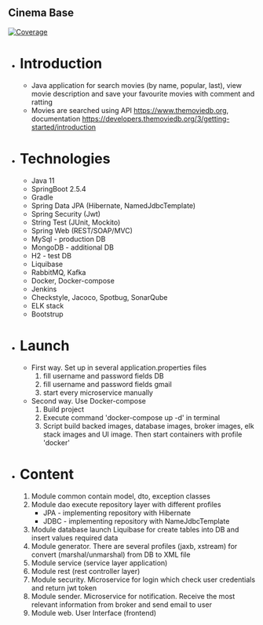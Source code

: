 ## Cinema Base

[![Coverage](https://sonarcloud.io/api/project_badges/measure?project=Sergey113222_Cinema-Base-Gradle&metric=coverage)](https://sonarcloud.io/summary/new_code?id=Sergey113222_Cinema-Base-Gradle)

- # Introduction
    - Java application for search movies (by name, popular, last), view movie description and save your favourite movies
      with comment and ratting
    - Movies are searched using API https://www.themoviedb.org,
      documentation https://developers.themoviedb.org/3/getting-started/introduction
- # Technologies
    - Java 11
    - SpringBoot 2.5.4
    - Gradle
    - Spring Data JPA (Hibernate, NamedJdbcTemplate)
    - Spring Security (Jwt)
    - String Test (JUnit, Mockito)
    - Spring Web (REST/SOAP/MVC)
    - MySql - production DB
    - MongoDB - additional DB
    - H2 - test DB
    - Liquibase
    - RabbitMQ, Kafka
    - Docker, Docker-compose
    - Jenkins
    - Checkstyle, Jacoco, Spotbug, SonarQube
    - ELK stack
    - Bootstrup
- # Launch
    - First way. Set up in several application.properties files
        1. fill username and password fields DB
        2. fill username and password fields gmail
        3. start every microservice manually
    - Second way. Use Docker-compose
        1. Build project
        2. Execute command 'docker-compose up -d' in terminal
        3. Script build backed images, database images, broker images, elk stack images and UI image. Then start
           containers with profile 'docker'

- # Content
    1. Module common contain model, dto, exception classes
    2. Module dao execute repository layer with different profiles
        - JPA - implementing repository with Hibernate
        - JDBC - implementing repository with NameJdbcTemplate
    3. Module database launch Liquibase for create tables into DB and insert values required data
    4. Module generator. There are several profiles (jaxb, xstream) for convert (marshal/unmarshal) from DB to XML file
    5. Module service (service layer application)
    6. Module rest (rest controller layer)
    7. Module security. Microservice for login which check user credentials and return jwt token
    8. Module sender. Microservice for notification. Receive the most relevant information from broker and send email to
       user
    9. Module web. User Interface (frontend)